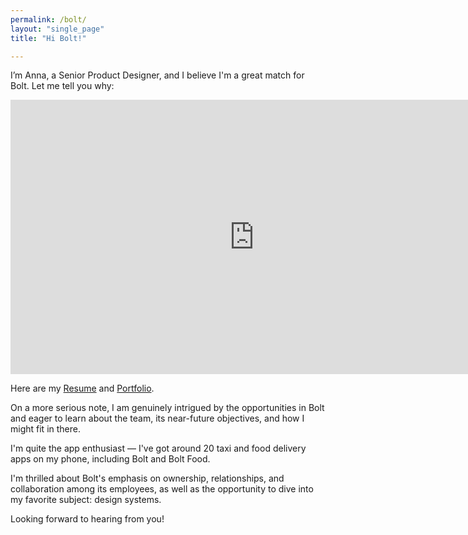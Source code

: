 ```yaml
---
permalink: /bolt/
layout: "single_page"
title: "Hi Bolt!"

---
```

<p class="singlePage_bottom">I’m Anna, a Senior Product Designer, and I believe I'm a great match for Bolt. Let me tell you why:</p>

<div class="video-container"><iframe width="780" height="438.75" src="https://www.youtube.com/embed/Aik_6jVxsUY?si=Ip1yDUTZ7JLo4GGp" title="YouTube video player" frameborder="0" allow="accelerometer; autoplay; clipboard-write; encrypted-media; gyroscope; picture-in-picture; web-share" referrerpolicy="strict-origin-when-cross-origin" allowfullscreen></iframe> </div>

<p class="singlePage">Here are my <a href="../assets/uploads/Resume/Resume_Anna_Kozhevnikova_Bolt.pdf" target="_blank">Resume</a> and <a href="../../index.html" target="_blank">Portfolio</a>.</p>
<p class="cover_letter">On a more serious note, I am genuinely intrigued by the opportunities in Bolt and eager to learn about the team, its near-future objectives, and how I might fit in there. </p>
<p>I'm quite the app enthusiast — I've got around 20 taxi and food delivery apps on my phone, including Bolt and Bolt Food.</p>
<p>I'm thrilled about Bolt's emphasis on ownership, relationships, and collaboration among its employees, as well as the opportunity to dive into my favorite subject: design systems.</p>

<div class="callout heart">Looking forward to hearing from you!</div>